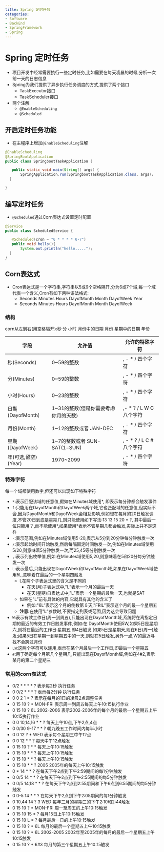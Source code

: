 ```yaml
---
title: Spring 定时任务
categories:
- Software
- BackEnd
- SpringFramework
- Spring
---
```

# Spring 定时任务

- 项目开发中经常需要执行一些定时任务,比如需要在每天凌晨的时候,分析一次前一天的日志信息
- Spring为我们提供了异步执行任务调度的方式,提供了两个接口
    - TaskExecutor接口
    - TaskScheduler接口
- 两个注解
    - `@EnableScheduling`
    - `@Scheduled`

## 开启定时任务功能

- 在主程序上增加`@EnableScheduling`注解

```java
@EnableScheduling
@SpringBootApplication
public class SpringbootTaskApplication {

   public static void main(String[] args) {
       SpringApplication.run(SpringbootTaskApplication.class, args);
  }

}
```

## 编写定时任务

- `@Scheduled`通过Corn表达式设置定时配置

```java
@Service
public class ScheduledService {

   @Scheduled(cron = "0 * * * * 0-7")
   public void hello(){
       System.out.println("hello.....");
  }
}
```

## Corn表达式

- Cron表达式是一个字符串,字符串以5或6个空格隔开,分为6或7个域,每一个域代表一个含义,Cron有如下两种语法格式:
    - Seconds Minutes Hours DayofMonth Month DayofWeek Year
    - Seconds Minutes Hours DayofMonth Month DayofWeek

### 结构

corn从左到右(用空格隔开):秒 分 小时 月份中的日期 月份 星期中的日期 年份

| 字段                     | 允许值                                 | 允许的特殊字符             |
| ------------------------ | -------------------------------------- | -------------------------- |
| 秒(Seconds)| 0~59的整数                             | , - * /   四个字符         |
| 分(Minutes) | 0~59的整数                             | , - * /   四个字符         |
| 小时(Hours) | 0~23的整数                             | , - * /   四个字符         |
| 日期(DayofMonth) | 1~31的整数(但是你需要考虑你月的天数)| ,- * ? / L W C   八个字符  |
| 月份(Month) | 1~12的整数或者 JAN-DEC                 | , - * /   四个字符         |
| 星期(DayofWeek) | 1~7的整数或者 SUN-SAT(1=SUN)| , - * ? / L C #   八个字符 |
| 年(可选,留空)(Year) | 1970~2099                              | , - * /   四个字符         |

### 特殊字符

每一个域都使用数字,但还可以出现如下特殊字符

- `*`:表示匹配该域的任意值,假如在Minutes域使用*, 即表示每分钟都会触发事件
- `?`:只能用在DayofMonth和DayofWeek两个域,它也匹配域的任意值,但实际不会,因为DayofMonth和DayofWeek会相互影响,例如想在每月的20日触发调度,不管20日到底是星期几,则只能使用如下写法:13 13 15 20 * ?, 其中最后一位只能用？,而不能使用\*,如果使用\*表示不管星期几都会触发,实际上并不是这样
- `-`:表示范围,例如在Minutes域使用5-20,表示从5分到20分钟每分钟触发一次
- `/`:表示起始时间开始触发,然后每隔固定时间触发一次,例如在Minutes域使用5/20,则意味着5分钟触发一次,而25,45等分别触发一次
- `,`:表示列出枚举值,例如:在Minutes域使用5,20,则意味着在5和20分每分钟触发一次
- `L`:表示最后,只能出现在DayofWeek和DayofMonth域,如果在DayofWeek域使用5L,意味着在最后的一个星期四触发
    - L在两个子表达式里的含义是不同的
        - 在天(月)子表达式中,"L”表示一个月的最后一天
        - 在天(星期)自表达式中,"L”表示一个星期的最后一天,也就是SAT
    - 如果在"L”前有具体的内容,它就具有其他的含义了
        - 例如:"6L”表示这个月的倒数第６天,"FRIL”表示这个月的最一个星期五
    - **注意**:在使用"L”参数时,不要指定列表或范围,因为这会导致问题
- `W`:表示有效工作日(周一到周五),只能出现在DayofMonth域,系统将在离指定日期的最近的有效工作日触发事件,例如:在 DayofMonth使用5W,如果5日是星期六,则将在最近的工作日:星期五,即4日触发,如果5日是星期天,则在6日(周一)触发;如果5日在星期一到星期五中的一天,则就在5日触发,另外一点,W的最近寻找不会跨过月份
- `LW`:这两个字符可以连用,表示在某个月最后一个工作日,即最后一个星期五
- `#`:用于确定每个月第几个星期几,只能出现在DayofMonth域,例如在4#2,表示某月的第二个星期三

### 常用的corn表达式

- 0/2 * * * * ?   表示每2秒 执行任务
- 0 0/2 * * * ?   表示每2分钟 执行任务
- 0 0 2 1 * ?   表示在每月的1日的凌晨2点调整任务
- 0 15 10 ? * MON-FRI   表示周一到周五每天上午10:15执行作业
- 0 15 10 ? 6L 2002-2006   表示2002-2006年的每个月的最后一个星期五上午10:15执行作业
- 0 0 10,14,16 * * ?   每天上午10点,下午2点,4点
- 0 0/30 9-17 * * ?   朝九晚五工作时间内每半小时
- 0 0 12 ? * WED   表示每个星期三中午12点
- 0 0 12 * * ?   每天中午12点触发
- 0 15 10 ? * *   每天上午10:15触发
- 0 15 10 * * ?     每天上午10:15触发
- 0 15 10 * * ?   每天上午10:15触发
- 0 15 10 * * ? 2005   2005年的每天上午10:15触发
- 0 * 14 * * ?     在每天下午2点到下午2:59期间的每1分钟触发
- 0 0/5 14 * * ?   在每天下午2点到下午2:55期间的每5分钟触发
- 0 0/5 14,18 * * ?     在每天下午2点到2:55期间和下午6点到6:55期间的每5分钟触发
- 0 0-5 14 * * ?   在每天下午2点到下午2:05期间的每1分钟触发
- 0 10,44 14 ? 3 WED   每年三月的星期三的下午2:10和2:44触发
- 0 15 10 ? * MON-FRI   周一至周五的上午10:15触发
- 0 15 10 15 * ?   每月15日上午10:15触发
- 0 15 10 L * ?   每月最后一日的上午10:15触发
- 0 15 10 ? * 6L   每月的最后一个星期五上午10:15触发
- 0 15 10 ? * 6L 2002-2005   2002年至2005年的每月的最后一个星期五上午10:15触发
- 0 15 10 ? * 6#3   每月的第三个星期五上午10:15触发